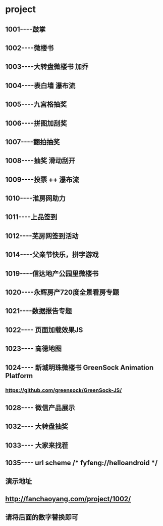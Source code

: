 # project
## 1001----鼓掌
## 1002----微楼书
## 1003----大转盘微楼书 加乔
## 1004----表白墙  瀑布流
## 1005----九宫格抽奖
## 1006----拼图加刮奖
## 1007----翻拍抽奖
## 1008----抽奖 滑动刮开
## 1009----投票 ++ 瀑布流 
## 1010----淮房网助力
## 1011----上品签到
## 1012----芜房网签到活动
## 1014----父亲节快乐，拼字游戏

## 1019----信达地产公园里微楼书
## 1020----永辉房产720度全景看房专题
## 1021----数据报告专题

## 1022---- 页面加载效果JS 
## 1023---- 高德地图 
## 1024---- 新城明珠微楼书 GreenSock Animation Platform 
### https://github.com/greensock/GreenSock-JS/ 
## 1028---- 微信产品展示 

## 1032---- 大转盘抽奖 
## 1033---- 大家来找茬 

## 1035---- url scheme   /* fyfeng://helloandroid */

## 演示地址
## http://fanchaoyang.com/project/1002/
## 请将后面的数字替换即可
